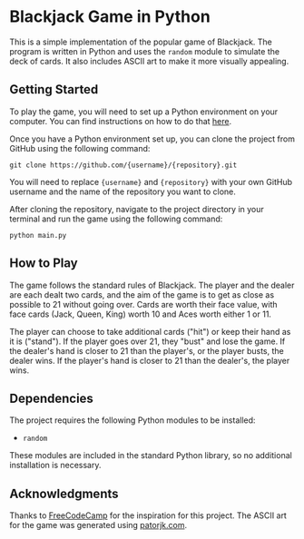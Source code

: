 <h1>Blackjack Game in Python</h2>

<p>This is a simple implementation of the popular game of Blackjack. The program is written in Python and uses the <code>random</code> module to simulate the deck of cards. It also includes ASCII art to make it more visually appealing.</p>

<h2>Getting Started</h2>

<p>To play the game, you will need to set up a Python environment on your computer. You can find instructions on how to do that <a href="https://www.python.org/downloads/">here</a>.</p>

<p>Once you have a Python environment set up, you can clone the project from GitHub using the following command:</p>

<pre><code>git clone https://github.com/{username}/{repository}.git</code></pre>

<p>You will need to replace <code>{username}</code> and <code>{repository}</code> with your own GitHub username and the name of the repository you want to clone.</p>

<p>After cloning the repository, navigate to the project directory in your terminal and run the game using the following command:</p>

<pre><code>python main.py</code></pre>

<h2>How to Play</h2>

<p>The game follows the standard rules of Blackjack. The player and the dealer are each dealt two cards, and the aim of the game is to get as close as possible to 21 without going over. Cards are worth their face value, with face cards (Jack, Queen, King) worth 10 and Aces worth either 1 or 11.</p>

<p>The player can choose to take additional cards ("hit") or keep their hand as it is ("stand"). If the player goes over 21, they "bust" and lose the game. If the dealer's hand is closer to 21 than the player's, or the player busts, the dealer wins. If the player's hand is closer to 21 than the dealer's, the player wins.</p>

<h2>Dependencies</h2>

<p>The project requires the following Python modules to be installed:</p>

<ul>
  <li><code>random</code></li>
</ul>

<p>These modules are included in the standard Python library, so no additional installation is necessary.</p>

<h2>Acknowledgments</h2>

<p>Thanks to <a href="https://www.freecodecamp.org/news/learn-python-by-building-a-2-player-blackjack-game-26fe61e2b1e7/">FreeCodeCamp</a> for the inspiration for this project. The ASCII art for the game was generated using <a href="http://patorjk.com/software/taag/">patorjk.com</a>.</p>
